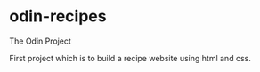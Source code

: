 # odin-recipes
The Odin Project

First project which is to build a recipe website using html and css.
